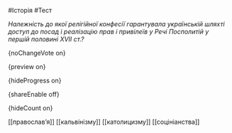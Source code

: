 #Історія #Тест

*Належність до якої релігійної конфесії гарантувала українській шляхті  доступ до посад і реалізацію прав і привілеїв у Речі Посполитій у першій  половині XVII ст.?*

{noChangeVote on}

{preview on}

{hideProgress on}

{shareEnable off}

{hideCount on}

[[православ’я]]
[[кальвінізму]]
[[католицизму]]
[[соцініанства]]
